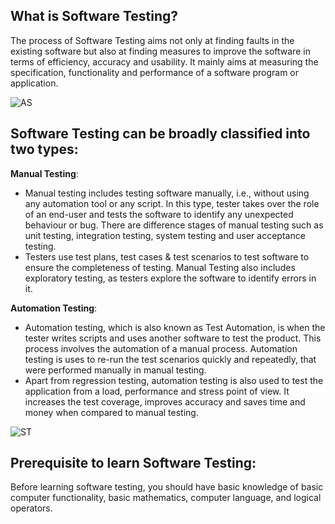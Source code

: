﻿## What is Software Testing? ##

The process of Software Testing aims not only at finding faults in the existing software but also at finding measures to improve the software in terms of efficiency, accuracy and usability. It mainly aims at measuring the specification, functionality and performance of a software program or application.

![AS](https://github.com/rhushikesh2000/JAVA_TUTORIAL_/assets/142867318/8ae2b757-2769-420a-a1b8-4085e6ade93c)



## Software Testing can be broadly classified into two types: ##

**Manual Testing**:

- Manual testing includes testing software manually, i.e., without using any automation tool or any script. In this type, tester takes over the role of an end-user and tests the software to identify any unexpected behaviour or bug. There are difference stages of manual testing such as unit testing, integration testing, system testing and user acceptance testing.
- Testers use test plans, test cases & test scenarios to test software to ensure the completeness of testing. Manual Testing also includes exploratory testing, as testers explore the software to identify errors in it.      

**Automation Testing**:

- Automation testing, which is also known as Test Automation, is when the tester writes scripts and uses another software to test the product. This process involves the automation of a manual process. Automation testing is uses to re-run the test scenarios quickly and repeatedly, that were performed manually in manual testing.
- Apart  from regression testing, automation testing is also used to test the application from a load, performance and stress point of view. It increases the test coverage, improves accuracy and saves time and money when compared to manual testing.

![ST](https://github.com/rhushikesh2000/JAVA_TUTORIAL_/assets/142867318/fcf499c3-815a-4d06-b1d3-72c85470438b)


## Prerequisite to learn Software Testing: ## 

Before learning software testing, you should have basic knowledge of basic computer functionality, basic mathematics, computer language, and logical operators.
